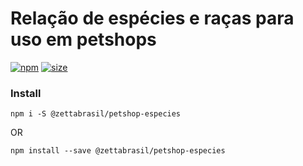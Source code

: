 # Relação de espécies e raças para uso em petshops

[![npm][npm]][npm-url]
[![size][size]][size-url]

### Install

```
npm i -S @zettabrasil/petshop-especies
```

OR

```
npm install --save @zettabrasil/petshop-especies
```

[npm]: https://badge.fury.io/js/%40zettabrasil%2Fpetshop-especies.svg
[npm-url]: https://www.npmjs.com/package/@zettabrasil/petshop-especies

[size]: https://badgen.net/packagephobia/publish/@zettabrasil/petshop-especies
[size-url]: https://www.npmjs.com/package/@zettabrasil/petshop-especies
